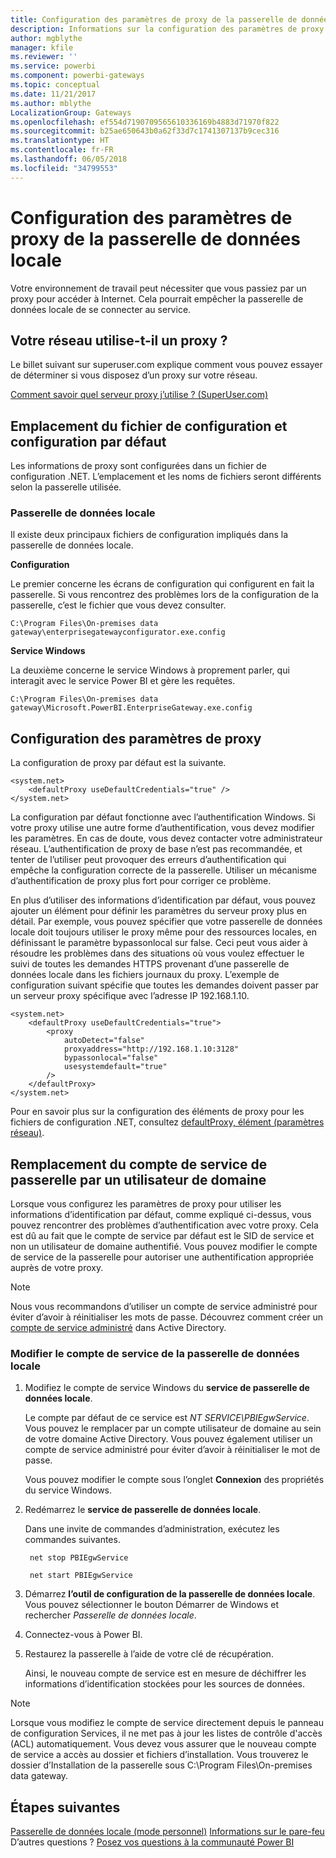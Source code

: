 ```yaml
---
title: Configuration des paramètres de proxy de la passerelle de données locale
description: Informations sur la configuration des paramètres de proxy pour la passerelle de données locale.
author: mgblythe
manager: kfile
ms.reviewer: ''
ms.service: powerbi
ms.component: powerbi-gateways
ms.topic: conceptual
ms.date: 11/21/2017
ms.author: mblythe
LocalizationGroup: Gateways
ms.openlocfilehash: ef554d7190709565610336169b4883d71970f822
ms.sourcegitcommit: b25ae650643b0a62f33d7c1741307137b9cec316
ms.translationtype: HT
ms.contentlocale: fr-FR
ms.lasthandoff: 06/05/2018
ms.locfileid: "34799553"
---
```

# <a name="configuring-proxy-settings-for-the-on-premises-data-gateway"></a>Configuration des paramètres de proxy de la passerelle de données locale
Votre environnement de travail peut nécessiter que vous passiez par un proxy pour accéder à Internet. Cela pourrait empêcher la passerelle de données locale de se connecter au service.

## <a name="does-your-network-use-a-proxy"></a>Votre réseau utilise-t-il un proxy ?
Le billet suivant sur superuser.com explique comment vous pouvez essayer de déterminer si vous disposez d’un proxy sur votre réseau.

[Comment savoir quel serveur proxy j’utilise ? (SuperUser.com)](https://superuser.com/questions/346372/how-do-i-know-what-proxy-server-im-using)

## <a name="configuration-file-location-and-default-configuration"></a>Emplacement du fichier de configuration et configuration par défaut
Les informations de proxy sont configurées dans un fichier de configuration .NET. L’emplacement et les noms de fichiers seront différents selon la passerelle utilisée.

### <a name="on-premises-data-gateway"></a>Passerelle de données locale
Il existe deux principaux fichiers de configuration impliqués dans la passerelle de données locale.

**Configuration**

Le premier concerne les écrans de configuration qui configurent en fait la passerelle. Si vous rencontrez des problèmes lors de la configuration de la passerelle, c’est le fichier que vous devez consulter.

    C:\Program Files\On-premises data gateway\enterprisegatewayconfigurator.exe.config

**Service Windows**

La deuxième concerne le service Windows à proprement parler, qui interagit avec le service Power BI et gère les requêtes.

    C:\Program Files\On-premises data gateway\Microsoft.PowerBI.EnterpriseGateway.exe.config

## <a name="configuring-proxy-settings"></a>Configuration des paramètres de proxy
La configuration de proxy par défaut est la suivante.

    <system.net>
        <defaultProxy useDefaultCredentials="true" />
    </system.net>

La configuration par défaut fonctionne avec l’authentification Windows. Si votre proxy utilise une autre forme d’authentification, vous devez modifier les paramètres. En cas de doute, vous devez contacter votre administrateur réseau. L’authentification de proxy de base n’est pas recommandée, et tenter de l’utiliser peut provoquer des erreurs d’authentification qui empêche la configuration correcte de la passerelle. Utiliser un mécanisme d’authentification de proxy plus fort pour corriger ce problème.

En plus d’utiliser des informations d’identification par défaut, vous pouvez ajouter un élément <proxy> pour définir les paramètres du serveur proxy plus en détail. Par exemple, vous pouvez spécifier que votre passerelle de données locale doit toujours utiliser le proxy même pour des ressources locales, en définissant le paramètre bypassonlocal sur false. Ceci peut vous aider à résoudre les problèmes dans des situations où vous voulez effectuer le suivi de toutes les demandes HTTPS provenant d’une passerelle de données locale dans les fichiers journaux du proxy. L’exemple de configuration suivant spécifie que toutes les demandes doivent passer par un serveur proxy spécifique avec l’adresse IP 192.168.1.10.

    <system.net>
        <defaultProxy useDefaultCredentials="true">
            <proxy  
                autoDetect="false"  
                proxyaddress="http://192.168.1.10:3128"  
                bypassonlocal="false"  
                usesystemdefault="true"
            />  
        </defaultProxy>
    </system.net>

Pour en savoir plus sur la configuration des éléments de proxy pour les fichiers de configuration .NET, consultez [defaultProxy, élément (paramètres réseau)](https://msdn.microsoft.com/library/kd3cf2ex.aspx).

## <a name="changing-the-gateway-service-account-to-a-domain-user"></a>Remplacement du compte de service de passerelle par un utilisateur de domaine
Lorsque vous configurez les paramètres de proxy pour utiliser les informations d’identification par défaut, comme expliqué ci-dessus, vous pouvez rencontrer des problèmes d’authentification avec votre proxy. Cela est dû au fait que le compte de service par défaut est le SID de service et non un utilisateur de domaine authentifié. Vous pouvez modifier le compte de service de la passerelle pour autoriser une authentification appropriée auprès de votre proxy.

> [!NOTE]
> Nous vous recommandons d’utiliser un compte de service administré pour éviter d’avoir à réinitialiser les mots de passe. Découvrez comment créer un [compte de service administré](https://technet.microsoft.com/library/dd548356.aspx) dans Active Directory.
> 
> 

### <a name="change-the-on-premises-data-gateway-service-account"></a>Modifier le compte de service de la passerelle de données locale
1. Modifiez le compte de service Windows du **service de passerelle de données locale**.
   
    Le compte par défaut de ce service est *NT SERVICE\PBIEgwService*. Vous pouvez le remplacer par un compte utilisateur de domaine au sein de votre domaine Active Directory. Vous pouvez également utiliser un compte de service administré pour éviter d’avoir à réinitialiser le mot de passe.
   
    Vous pouvez modifier le compte sous l’onglet **Connexion** des propriétés du service Windows.
2. Redémarrez le **service de passerelle de données locale**.
   
    Dans une invite de commandes d’administration, exécutez les commandes suivantes.
   
        net stop PBIEgwService
   
        net start PBIEgwService
3. Démarrez **l’outil de configuration de la passerelle de données locale**. Vous pouvez sélectionner le bouton Démarrer de Windows et rechercher *Passerelle de données locale*.
4. Connectez-vous à Power BI.
5. Restaurez la passerelle à l’aide de votre clé de récupération.
   
    Ainsi, le nouveau compte de service est en mesure de déchiffrer les informations d’identification stockées pour les sources de données.
    
> [!NOTE]
> Lorsque vous modifiez le compte de service directement depuis le panneau de configuration Services, il ne met pas à jour les listes de contrôle d'accès (ACL) automatiquement. Vous devez vous assurer que le nouveau compte de service a accès au dossier et fichiers d’installation. Vous trouverez le dossier d’Installation de la passerelle sous C:\Program Files\On-premises data gateway. 
> 

## <a name="next-steps"></a>Étapes suivantes
[Passerelle de données locale (mode personnel)](service-gateway-personal-mode.md)
[Informations sur le pare-feu](service-gateway-onprem-tshoot.md#firewall-or-proxy)  
D’autres questions ? [Posez vos questions à la communauté Power BI](http://community.powerbi.com/)

